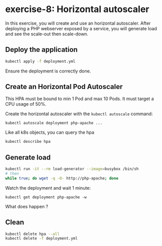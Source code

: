 # exercise-8: Horizontal autoscaler

In this exercise, you will create and use an horizontal autoscaler.
After deploying a PHP webserver exposed by a service, you will generate load and see the scale-out then scale-down.

## Deploy the application

```sh
kubectl apply -f deployment.yml
```

Ensure the deployment is correctly done.

## Create an Horizontal Pod Autoscaler

This HPA must be bound to min 1 Pod and max 10 Pods.
It must target a CPU usage of 50%.

Create the horizontal autoscaler with the `kubectl autoscale` command:
```
kubectl autoscale deployment php-apache ...
````

Like all k8s objects, you can query the hpa
```sh
kubectl describe hpa
```

## Generate load
```sh
kubectl run -it --rm load-generator --image=busybox /bin/sh
# then
while true; do wget -q -O- http://php-apache; done
```

Watch the deployment and wait 1 minute:
```
kubectl get deployment php-apache -w
```

What does happen ?

## Clean 

```sh
kubectl delete hpa --all
kubectl delete -f deployment.yml
```
